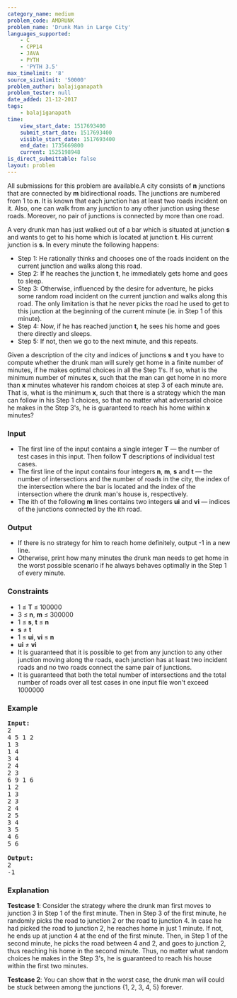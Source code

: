 ```yaml
---
category_name: medium
problem_code: AMDRUNK
problem_name: 'Drunk Man in Large City'
languages_supported:
    - C
    - CPP14
    - JAVA
    - PYTH
    - 'PYTH 3.5'
max_timelimit: '8'
source_sizelimit: '50000'
problem_author: balajiganapath
problem_tester: null
date_added: 21-12-2017
tags:
    - balajiganapath
time:
    view_start_date: 1517693400
    submit_start_date: 1517693400
    visible_start_date: 1517693400
    end_date: 1735669800
    current: 1525198948
is_direct_submittable: false
layout: problem
---
```

All submissions for this problem are available.A city consists of **n** junctions that are connected by **m** bidirectional roads. The junctions are numbered from 1 to **n**. It is known that each junction has at least two roads incident on it. Also, one can walk from any junction to any other junction using these roads. Moreover, no pair of junctions is connected by more than one road.

A very drunk man has just walked out of a bar which is situated at junction **s** and wants to get to his home which is located at junction **t**. His current junction is **s**. In every minute the following happens:

- Step 1: He rationally thinks and chooses one of the roads incident on the current junction and walks along this road.
- Step 2: If he reaches the junction **t**, he immediately gets home and goes to sleep.
- Step 3: Otherwise, influenced by the desire for adventure, he picks some random road incident on the current junction and walks along this road. The only limitation is that he never picks the road he used to get to this junction at the beginning of the current minute (ie. in Step 1 of this minute).
- Step 4: Now, if he has reached junction **t**, he sees his home and goes there directly and sleeps.
- Step 5: If not, then we go to the next minute, and this repeats.

Given a description of the city and indices of junctions **s** and **t** you have to compute whether the drunk man will surely get home in a finite number of minutes, if he makes optimal choices in all the Step 1's. If so, what is the minimum number of minutes **x**, such that the man can get home in no more than **x** minutes whatever his random choices at step 3 of each minute are. That is, what is the minimum **x**, such that there is a strategy which the man can follow in his Step 1 choices, so that no matter what adversarial choice he makes in the Step 3's, he is guaranteed to reach his home within **x** minutes?

### Input

- The first line of the input contains a single integer **T** — the number of test cases in this input. Then follow **T** descriptions of individual test cases.
- The first line of the input contains four integers **n**, **m**, **s** and **t** — the number of intersections and the number of roads in the city, the index of the intersection where the bar is located and the index of the intersection where the drunk man's house is, respectively.
- The ith of the following **m** lines contains two integers **ui** and **vi** — indices of the junctions connected by the ith road.

### Output

- If there is no strategy for him to reach home definitely, output -1 in a new line.
- Otherwise, print how many minutes the drunk man needs to get home in the worst possible scenario if he always behaves optimally in the Step 1 of every minute.

### Constraints

- 1 ≤ **T** ≤ 100000
- 3 ≤ **n**, **m** ≤ 300000
- 1 ≤ **s**, **t** ≤ **n**
- **s** ≠ **t**
- 1 ≤ **ui**, **vi** ≤ **n**
- **ui** ≠ **vi**
- It is guaranteed that it is possible to get from any junction to any other junction moving along the roads, each junction has at least two incident roads and no two roads connect the same pair of junctions.
- It is guaranteed that both the total number of intersections and the total number of roads over all test cases in one input file won't exceed 1000000
### Example


<pre>
<b>Input:</b>
2
4 5 1 2
1 3
1 4
3 4
2 4
2 3
6 9 1 6
1 2
1 3
2 3
2 4
2 5
3 4
3 5
4 6
5 6

<b>Output:</b>
2
-1
</pre>
### Explanation

**Testcase 1**: Consider the strategy where the drunk man first moves to junction 3 in Step 1 of the first minute. Then in Step 3 of the first minute, he randomly picks the road to junction 2 or the road to junction 4. In case he had picked the road to junction 2, he reaches home in just 1 minute. If not, he ends up at junction 4 at the end of the first minute. Then, in Step 1 of the second minute, he picks the road between 4 and 2, and goes to junction 2, thus reaching his home in the second minute. Thus, no matter what random choices he makes in the Step 3's, he is guaranteed to reach his house within the first two minutes.

**Testcase 2**: You can show that in the worst case, the drunk man will could be stuck between among the junctions {1, 2, 3, 4, 5} forever.
